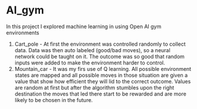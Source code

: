 # AI_gym

In this project I explored machine learning in using Open AI gym environments

1. Cart_pole - At first the environment was controlled randomly to collect data. Data was then auto labeled (good/bad moves), so a neural network could be taught on it. The outcome was so good that random inputs were added to make the environment harder to control.
2. Mountain_car - It was my firs use of Q learning. All possible environment states are mapped and all possible moves in those situation are given a value that show how efficient they will lid to the correct outcome. Values are random at first but after the algorithm stumbles upon the right destination the moves that led there start to be rewarded and are more likely to be chosen in the future.